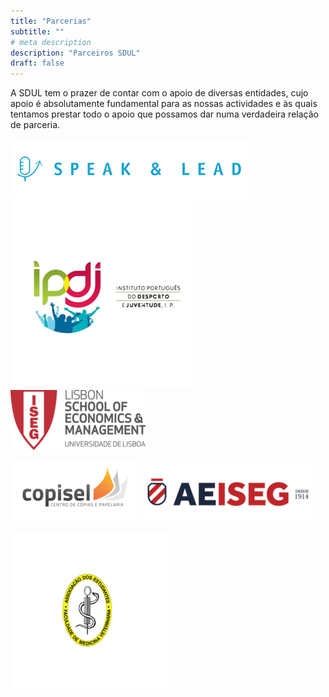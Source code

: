 ```yaml
---
title: "Parcerias"
subtitle: ""
# meta description
description: "Parceiros SDUL"
draft: false
---
```

A SDUL tem o prazer de contar com o apoio de diversas entidades, cujo apoio é absolutamente fundamental para as nossas actividades e às quais tentamos prestar todo o apoio que possamos dar numa verdadeira relação de parceria.


[![speakandlead](/images/parceiros/logo_speakandlead.png)](https://speakandlead.pt/) [![ipdj](/images/parceiros/logo_ipdj1.png)](https://ipdj.gov.pt/) [![iseg](/images/parceiros/logo_iseg.png)](https://www.iseg.ulisboa.pt/pt/)	


[![copisel](/images/parceiros/logo_copisel.png)](https://copisel.pt/)
 [![aeiseg](/images/parceiros/logo_aeiseg.png)](http://www.aeiseg.pt/)


[![aefmv](/images/parceiros/logo_aefmv.png)](https://aefmv.com/)
